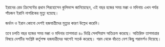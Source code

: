 ইরানের রেড ক্রিসেন্টের প্রধান পিরহোসেন কুলিভান্দ জানিয়েছেন, এই বছর হজের সময় মক্কা ও মদিনায় এখন পর্যন্ত পাঁচজন ইরানি নাগরিকের মৃত্যু হয়েছে।

জর্ডান ও ইরান কোনো দেশই হজযাত্রীদের মৃত্যুর কারণ উল্লেখ করেনি।

তবে চলতি বছর হজের সময় মক্কা ও মদিনার তাপমাত্রা ৪০ ডিগ্রি সেলসিয়াস অতিক্রম করেছে। অতিরিক্ত তাপমাত্রার বিষয়ে দেশটির সংশ্লিষ্ট কর্তৃপক্ষ হজযাত্রীদের আগেই সতর্ক করেছে। গরম থেকে বাঁচতে বেশ কিছু পরামর্শও দিয়েছে।
